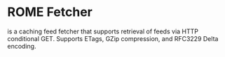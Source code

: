 # ROME Fetcher

is a caching feed fetcher that supports retrieval of feeds via HTTP conditional GET. Supports ETags, GZip compression, and RFC3229 Delta encoding.